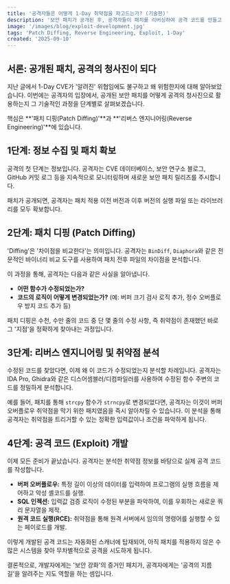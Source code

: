```yaml
---
title: '공격자들은 어떻게 1-Day 취약점을 파고드는가? (기술편)'
description: '보안 패치가 공개된 후, 공격자들이 패치를 리버싱하여 공격 코드를 만들고 이를 악용하는 구체적인 기술적 과정을 알아봅니다.'
image: '/images/blog/exploit-development.jpg'
tags: 'Patch Diffing, Reverse Engineering, Exploit, 1-Day'
created: '2025-09-10'
---
```


## 서론: 공개된 패치, 공격의 청사진이 되다

지난 글에서 1-Day CVE가 '알려진' 위협임에도 불구하고 왜 위험한지에 대해 알아보았습니다. 이번에는 공격자의 입장에서, 공개된 보안 패치를 어떻게 공격의 청사진으로 활용하는지 그 기술적인 과정을 단계별로 살펴보겠습니다.

핵심은 **'패치 디핑(Patch Diffing)'**과 **'리버스 엔지니어링(Reverse Engineering)'**에 있습니다.

## 1단계: 정보 수집 및 패치 확보

공격의 첫 단계는 정보입니다. 공격자는 CVE 데이터베이스, 보안 연구소 블로그, GitHub 커밋 로그 등을 지속적으로 모니터링하며 새로운 보안 패치 릴리즈를 주시합니다.

패치가 공개되면, 공격자는 패치 적용 이전 버전과 이후 버전의 실행 파일 또는 라이브러리를 모두 확보합니다.

## 2단계: 패치 디핑 (Patch Diffing)

'Diffing'은 '차이점을 비교한다'는 의미입니다. 공격자는 `BinDiff`, `Diaphora`와 같은 전문적인 바이너리 비교 도구를 사용하여 패치 전후 파일의 차이점을 분석합니다.

이 과정을 통해, 공격자는 다음과 같은 사실을 알아냅니다.

* **어떤 함수가 수정되었는가?**
* **코드의 로직이 어떻게 변경되었는가?** (예: 버퍼 크기 검사 로직 추가, 정수 오버플로우 방지 코드 추가 등)

패치 디핑은 수천, 수만 줄의 코드 중 단 몇 줄의 수정 사항, 즉 취약점이 존재했던 바로 그 '지점'을 정확하게 찾아내는 과정입니다.

## 3단계: 리버스 엔지니어링 및 취약점 분석

수정된 코드를 찾았다면, 이제 왜 이 코드가 수정되었는지 분석할 차례입니다. 공격자는 IDA Pro, Ghidra와 같은 디스어셈블러/디컴파일러를 사용하여 수정된 함수 주변의 코드를 정밀하게 분석합니다.

예를 들어, 패치를 통해 `strcpy` 함수가 `strncpy`로 변경되었다면, 공격자는 이것이 버퍼 오버플로우 취약점을 막기 위한 패치였음을 즉시 알아차릴 수 있습니다. 이 분석을 통해 공격자는 취약점을 트리거할 수 있는 정확한 입력값이나 조건을 파악하게 됩니다.

## 4단계: 공격 코드 (Exploit) 개발

이제 모든 준비가 끝났습니다. 공격자는 분석한 취약점 정보를 바탕으로 실제 공격 코드를 작성합니다.

* **버퍼 오버플로우:** 특정 길이 이상의 데이터를 입력하여 프로그램의 실행 흐름을 제어하고 악성 셸코드를 실행.
* **SQL 인젝션:** 입력값 검증 로직이 수정된 부분을 파악하여, 이를 우회하는 새로운 쿼리 문자열을 제작.
* **원격 코드 실행(RCE):** 취약점을 통해 원격 서버에서 임의의 명령어를 실행할 수 있는 페이로드를 개발.

이렇게 개발된 공격 코드는 자동화된 스캐너에 탑재되어, 아직 패치를 적용하지 않은 수많은 시스템을 찾아 무차별적으로 공격을 시도하게 됩니다.

결론적으로, 개발자에게는 '보안 강화'의 증거인 패치가, 공격자에게는 '공격의 지름길'을 알려주는 지도 역할을 하는 셈입니다.
